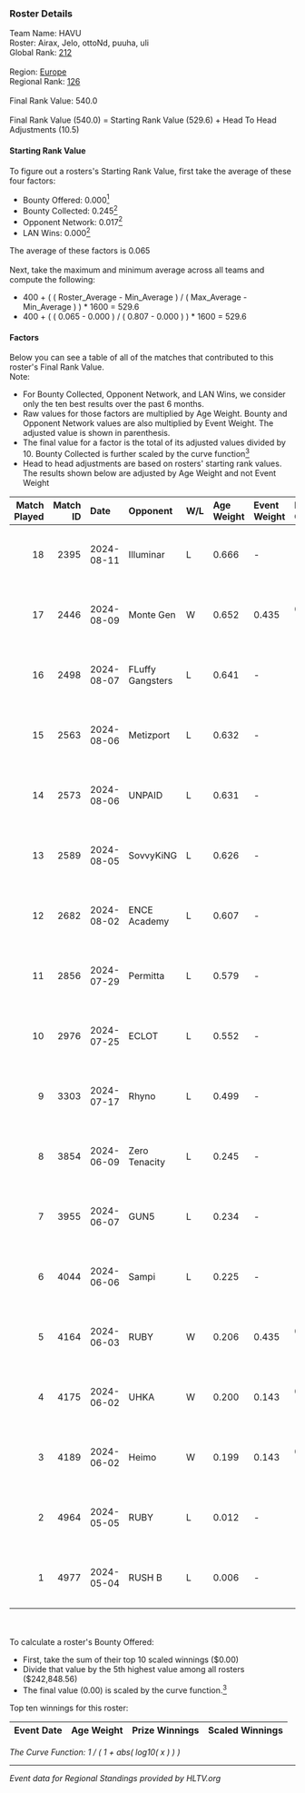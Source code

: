 ### Roster Details<br />
Team Name: HAVU<br />
Roster: Airax, Jelo, ottoNd, puuha, uli<br />
Global Rank: [212](../../standings_global_2024_10_30.md)<br />
<br />
Region: [Europe]( ../../standings_europe_2024_10_30.md)<br />
Regional Rank: [126]( ../../standings_europe_2024_10_30.md)<br />
<br />
Final Rank Value:  540.0<br />
<br />
Final Rank Value (540.0) = Starting Rank Value (529.6) + Head To Head Adjustments (10.5)<br />

#### Starting Rank Value<br />
To figure out a rosters's Starting Rank Value, first take the average of these four factors:<br />
- Bounty Offered: 0.000[<sup>1</sup>](#table2)
- Bounty Collected: 0.245[<sup>2</sup>](#table1)
- Opponent Network: 0.017[<sup>2</sup>](#table1)
- LAN Wins: 0.000[<sup>2</sup>](#table1)

The average of these factors is 0.065<br />
<br />
Next, take the maximum and minimum average across all teams and compute the following:<br />
- 400 + ( ( Roster_Average - Min_Average ) / ( Max_Average - Min_Average ) ) * 1600 = 529.6
- 400 + ( ( 0.065 - 0.000 ) / ( 0.807 - 0.000 ) ) * 1600 = 529.6


#### Factors<br />
Below you can see a table of all of the matches that contributed to this roster's Final Rank Value.<br />
Note:<br />

- For Bounty Collected, Opponent Network, and LAN Wins, we consider only the ten best results over the past 6 months.
- Raw values for those factors are multiplied by Age Weight. Bounty and Opponent Network values are also multiplied by Event Weight. The adjusted value is shown in parenthesis.
- The final value for a factor is the total of its adjusted values divided by 10. Bounty Collected is further scaled by the curve function[<sup>3</sup>](#curveFunction)
- Head to head adjustments are based on rosters' starting rank values. The results shown below are adjusted by Age Weight and not Event Weight
<span id="table1"></span><br />


| Match Played | Match ID | Date       | Opponent         | W/L | Age Weight | Event Weight | Bounty Collected | Opponent Network | LAN Wins  | H2H Adj. | Roster                          |
| -: | -: | :- | :- | :- | :- | :- | :- | :- | :- | -: | :- |
|           18 |     2395 | 2024-08-11 | Illuminar        | L   | 0.666      | -            | -                | -                | -         |    -1.27 | Airax, Jelo, ottoNd, puuha, uli |
|           17 |     2446 | 2024-08-09 | Monte Gen        | W   | 0.652      | 0.435        | 0.016 (0.005)    | 0.473 (0.134)    | 0 (0.000) |    17.95 | Airax, Jelo, ottoNd, puuha, uli |
|           16 |     2498 | 2024-08-07 | FLuffy Gangsters | L   | 0.641      | -            | -                | -                | -         |    -4.46 | Airax, Jelo, ottoNd, puuha, uli |
|           15 |     2563 | 2024-08-06 | Metizport        | L   | 0.632      | -            | -                | -                | -         |    -2.09 | Airax, Jelo, ottoNd, puuha, uli |
|           14 |     2573 | 2024-08-06 | UNPAID           | L   | 0.631      | -            | -                | -                | -         |    -0.21 | Airax, Jelo, ottoNd, puuha, uli |
|           13 |     2589 | 2024-08-05 | SovvyKiNG        | L   | 0.626      | -            | -                | -                | -         |    -3.61 | Airax, Jelo, ottoNd, puuha, uli |
|           12 |     2682 | 2024-08-02 | ENCE Academy     | L   | 0.607      | -            | -                | -                | -         |    -3.55 | Airax, Jelo, ottoNd, puuha, uli |
|           11 |     2856 | 2024-07-29 | Permitta         | L   | 0.579      | -            | -                | -                | -         |    -0.75 | Airax, Jelo, ottoNd, puuha, uli |
|           10 |     2976 | 2024-07-25 | ECLOT            | L   | 0.552      | -            | -                | -                | -         |    -0.39 | Airax, Jelo, ottoNd, puuha, uli |
|            9 |     3303 | 2024-07-17 | Rhyno            | L   | 0.499      | -            | -                | -                | -         |    -1.52 | Airax, Jelo, ottoNd, puuha, uli |
|            8 |     3854 | 2024-06-09 | Zero Tenacity    | L   | 0.245      | -            | -                | -                | -         |    -0.39 | Airax, Jelo, ottoNd, puuha, uli |
|            7 |     3955 | 2024-06-07 | GUN5             | L   | 0.234      | -            | -                | -                | -         |    -0.46 | Airax, Jelo, ottoNd, puuha, uli |
|            6 |     4044 | 2024-06-06 | Sampi            | L   | 0.225      | -            | -                | -                | -         |    -0.41 | Airax, Jelo, ottoNd, puuha, uli |
|            5 |     4164 | 2024-06-03 | RUBY             | W   | 0.206      | 0.435        | 0.040 (0.004)    | 0.293 (0.026)    | 0 (0.000) |     5.39 | Airax, Jelo, ottoNd, puuha, uli |
|            4 |     4175 | 2024-06-02 | UHKA             | W   | 0.200      | 0.143        | 0.000 (0.000)    | 0.007 (0.000)    | 0 (0.000) |     2.04 | Airax, Jelo, ottoNd, puuha, uli |
|            3 |     4189 | 2024-06-02 | Heimo            | W   | 0.199      | 0.143        | 0.002 (0.000)    | 0.156 (0.004)    | 0 (0.000) |     4.28 | Airax, Jelo, ottoNd, puuha, uli |
|            2 |     4964 | 2024-05-05 | RUBY             | L   | 0.012      | -            | -                | -                | -         |    -0.07 | Airax, Jelo, ottoNd, puuha, uli |
|            1 |     4977 | 2024-05-04 | RUSH B           | L   | 0.006      | -            | -                | -                | -         |    -0.03 | Airax, Jelo, ottoNd, puuha, uli |

<br />
<span id="table2"></span><br />
To calculate a roster's Bounty Offered:<br />

- First, take the sum of their top 10 scaled winnings ($0.00)
- Divide that value by the 5th highest value among all rosters ($242,848.56)
- The final value (0.00) is scaled by the curve function.[<sup>3</sup>](#curveFunction)

Top ten winnings for this roster:<br />

| Event Date | Age Weight | Prize Winnings | Scaled Winnings |
| :- | -: | :- | :- |


<span id="curveFunction"></span>_The Curve Function: 1 / ( 1 + abs( log10( x ) ) )_<br />

---
_Event data for Regional Standings provided by HLTV.org_<br />
